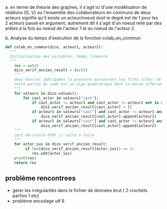 
a. en terme de théorie des graphes, il s'agit ici d'une modélisation de relations (G, V) ou l'ensemble des collaborateurs en communs de deux acteurs signifie qu'il existe un acteur/noeud dont le degré est de 1 pour les 2 acteurs passé en argument, autrement dit il s'agit d'un noeud relié par des arêtes à la fois au noeud de l'acteur 1 et au noeud de l'acteur 2.

b. Analyse du temps d'execution de la fonction colab_en_commun

```python
def colab_en_commun(dico, acteur1, acteur2): 
  """
  Initialisation des variables, temps linéaire
  """
    res = set() 
    dico_verif_ancien_result = dict()
    """ 
    deux boucles imbriquées la première parcourant les films (clés) de taille N et la seconde parcourant pour chaque film le cast (valeur parcourue) de taille M
    cette partie du code est un algo quadratique dont la borne inférieur est équivalent à Ω(N*M).
    """
    for valeurs in dico.values():
        for cast_actor in valeurs["cast"]:
            if cast_actor != acteur1 and cast_actor != acteur2 not in dico_verif_ancien_result:
                dico_verif_ancien_result[cast_actor] = []
            if acteur1 in valeurs["cast"] and cast_actor != acteur1 and cast_actor != acteur2:
                dico_verif_ancien_result[cast_actor].append(acteur1) 
            if acteur2 in valeurs["cast"] and cast_actor != acteur2 and cast_actor != acteur1:
                dico_verif_ancien_result[cast_actor].append(acteur2)
    """ 
    cout dérisoire O(N) // suite à faire
    """   
    for actor_sus in dico_verif_ancien_result:
         if len(dico_verif_ancien_result[actor_sus]) == 2:
            res.add(actor_sus)
    print(res)
    return res
```



## problème rencontrees
- gérer les irrégularités dans le fichier de données brut ( 2 crochets parfois 1 etc)
- problème encodage utf 8